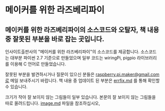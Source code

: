 # 메이커를 위한 라즈베리파이

메이커를 위한 라즈베리파이의 소스코드와 오탈자, 책 내용 중 잘못된 부분을 바로 잡는 곳입니다.
----------------------------------

인사이트출판사의 "메이커를 위한 라즈베리파이"의 소스코드를 제공합니다.
소스코드는 대부분 파이썬 2.7 기준으로 만들었으며 일부 코드는 wiringPi, pigpio 라이브러리를 이용해 C 언어로 만들었습니다. 

잘못된 부분을 발견하시거나 질문이 있으신 분들은 raspberry.pi.maker@gmail.com로 메일 보내주시기 바랍니다.
책 내용 중 업데이트 된 부분은 [errfix.md](https://github.com/raspberry-pi-maker/RaspberryPi-For-Makers/blob/master/errfix.md) 를 통해 확인할 수 있습니다.

크기가 작아 잘 보이지 않는 그림들이 일부 있습니다. 본문의 잘 보이지 않는 그림들을 따로 올려드립니다. [image.md](https://github.com/raspberry-pi-maker/RaspberryPi-For-Makers/blob/master/image.md) 파일을 참조하십시오,

